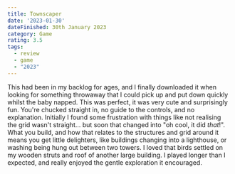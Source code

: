 ```yaml
---
title: Townscaper
date: '2023-01-30'
dateFinished: 30th January 2023
category: Game
rating: 3.5
tags:
  - review
  - game
  - "2023"
---
```


This had been in my backlog for ages, and I finally downloaded it when looking for something throwaway that I could pick up and put down quickly whilst the baby napped. This was perfect, it was very cute and surprisingly fun. You're chucked straight in, no guide to the controls, and no explanation. Initially I found some frustration with things like not realising the grid wasn't straight... but soon that changed into "oh cool, it did _that_!". What you build, and how that relates to the structures and grid around it means you get little delighters, like buildings changing into a lighthouse, or washing being hung out between two towers. I loved that birds settled on my wooden struts and roof of another large building. I played longer than I expected, and really enjoyed the gentle exploration it encouraged.